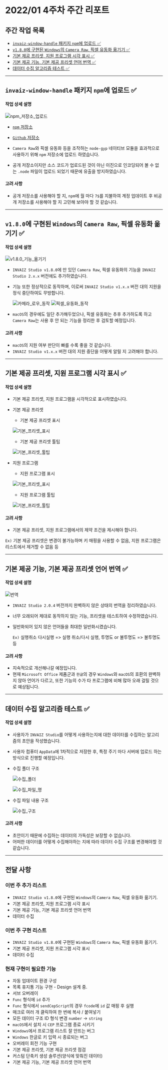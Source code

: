 # 2022/01 4주차 주간 리포트

## 주간 작업 목록

- [`invaiz-window-handle` 패키지 `npm`에 업로드 ✅](#invaiz-window-handle-패키지-npm에-업로드-)
- [`v1.8.0`에 구현된 `Windows`의 `Camera Raw`, 픽셀 유동화 옮기기 ✅](#v180에-구현된-windows의-camera-raw-픽셀-유동화-옮기기-)
- [기본 제공 프리셋, 지원 프로그램 시각 표시 ✅](#기본-제공-프리셋-지원-프로그램-시각-표시-)
- [기본 제공 기능, 기본 제공 프리셋 언어 번역 ✅](#기본-제공-기능-기본-제공-프리셋-언어-번역-)
- [데이터 수집 알고리즘 테스트 ✅](#데이터-수집-알고리즘-테스트-)

---

## `invaiz-window-handle` 패키지 `npm`에 업로드 ✅

#### 작업 상세 설명

![npm_저장소_업로드](./assets/npm_저장소_업로드.png)

- [`npm` 저장소](https://www.npmjs.com/package/invaiz-window-handle)
- [`Github` 저장소](https://github.com/INVAIZ/invaiz-window-handle)

- `Camera Raw`와 픽셀 유동화 등을 조작하는 `node-gyp` 네이티브 모듈을 효과적으로 사용하기 위해 `npm` 저장소에 업로드 하였습니다.
- 공개 저장소이지만 소스 코드가 업로드된 것이 아닌 이진으로 인코딩되어 볼 수 없는 `.node` 파일이 업로드 되었기 때문에 유출을 방지하였습니다.

#### 고려 사항

- 공개 저장소를 사용해야 할 지, `npm`에 월 마다 `7$`를 지불하여 계정 업데이트 후 비공개 저장소를 사용해야 할 지 고민해 보아야 할 것 같습니다.

---

## `v1.8.0`에 구현된 `Windows`의 `Camera Raw`, 픽셀 유동화 옮기기 ✅

#### 작업 상세 설명

![v1.8.0_기능_옮기기](./assets/v1.8.0_기능_옮기기.png)

- `INVAIZ Studio v1.8.0`에 만 있던 `Camera Raw`, 픽셀 유동화의 기능을 `INVAIZ Studio 2.x.x` 버전에도 추가하였습니다.
- 기능 또한 정상적으로 동작하며, 이로써 `INVAIZ Studio v1.x.x` 버전 대의 지원을 정식 중단하여도 무방합니다.

  ![카메라_로우_동작](./assets/카메라_로우_동작.gif)
  ![픽셀_유동화_동작](./assets/픽셀_유동화_동작.gif)

- `macOS`의 경우에도 일단 추가해두었으나, 픽셀 유동화는 추후 추가하도록 하고 `Camera Raw`는 사용 후 안 되는 기능을 정리한 후 검토할 예정입니다.

#### 고려 사항

- `macOS`의 지원 여부 판단이 빠를 수록 좋을 것 같습니다.
- `INVAIZ Studio v1.x.x` 버전 대의 지원 중단을 어떻게 알릴 지 고려해야 합니다.

---

## 기본 제공 프리셋, 지원 프로그램 시각 표시 ✅

#### 작업 상세 설명

- 기본 제공 프리셋, 지원 프로그램을 시각적으로 표시하였습니다.
- 기본 제공 프리셋

  - 기본 제공 프리셋 표시

  ![기본_프리셋_표시](./assets/기본_프리셋_표시.png)

  - 기본 제공 프리셋 툴팁

  ![기본_프리셋_툴팁](./assets/기본_프리셋_툴팁.png)

- 지원 프로그램

  - 지원 프로그램 표시

  ![기본_프리셋_표시](./assets/지원_프로그램_표시.png)

  - 지원 프로그램 툴팁

  ![기본_프리셋_툴팁](./assets/지원_프로그램_툴팁.png)

#### 고려 사항

- 기본 제공 프리셋, 지원 프로그램에서의 제약 조건을 제시해야 합니다.

`Ex)` 기본 제공 프리셋은 변경이 불가능하며 키 매핑을 사용할 수 없음, 지원 프로그램은 리스트에서 제거할 수 없음 등

---

## 기본 제공 기능, 기본 제공 프리셋 언어 번역 ✅

#### 작업 상세 설명

![번역](./assets/번역.png)

- `INVAIZ Studio 2.0.4` 버전까지 완벽하지 않은 상태의 번역을 정리하였습니다.
- 너무 오래되어 제대로 동작하지 않는 기능, 프리셋을 테스트하여 수정하였습니다.
- 일반화되어 있지 않은 언어들을 최대한 일반화시켰습니다.

  `Ex)` 실행취소 다시실행 => 실행 취소/다시 실행, 투명도 or 불투명도 => 불투명도 등

#### 고려 사항

- 지속적으로 개선해나갈 예정입니다.
- 현재 `Microsoft Office` 제품군과 `한글`의 경우 `Windows`와 `macOS`의 호환의 완벽하지 않아 언어가 다르고, 또한 기능의 수가 타 프로그램에 비해 많아 오래 걸릴 것으로 예상됩니다.

---

## 데이터 수집 알고리즘 테스트 ✅

#### 작업 상세 설명

- 사용자가 `INVAIZ Studio`를 어떻게 사용하는지에 대한 데이터를 수집하는 알고리즘의 초안을 작성했습니다.
- 사용자 컴퓨터 `AppData`에 1차적으로 저장한 후, 특정 주기 마다 서버에 업로드 하는 방식으로 진행할 예정입니다.
- 수집 폴더 구조

  ![수집_폴더](./assets/수집_폴더.png)

  ![수집_파일_명](./assets/수집_파일_명.png)

- 수집 파일 내용 구조

  ![수집_구조](./assets/수집_구조.png)

#### 고려 사항

- 초안이기 때문에 수집하는 데이터의 가독성은 보장할 수 없습니다.
- 어떠한 데이터를 어떻게 수집해야하는 지에 따라 데이터 수집 구조를 변경해야할 것 같습니다.

---

## 전달 사항

### 이번 주 추가 리스트

- `INVAIZ Studio v1.8.0`에 구현된 `Windows`의 `Camera Raw`, 픽셀 유동화 옮기기.
- 기본 제공 프리셋, 지원 프로그램 시각 표시
- 기본 제공 기능, 기본 제공 프리셋 언어 번역
- 데이터 수집

### 이번 주 구현 리스트

- `INVAIZ Studio v1.8.0`에 구현된 `Windows`의 `Camera Raw`, 픽셀 유동화 옮기기.
- 기본 제공 프리셋, 지원 프로그램 시각 표시
- 데이터 수집

### 현재 구현이 필요한 기능

- 자동 업데이트 환경 구성
- 목록 휴지통 기능 구현 - Design 설계 중.
- 서브 오버레이
- `Func` 형식에 `id` 추가
- `Func` 형식에서 `sendCepScript`의 경우 `fcode`에 `id` 값 매핑 후 실행
- 매크로 여러 개 클릭하여 한 번에 복사 / 붙여넣기
- 모든 데이터 구조 ID 형식 변경 `number` -> `string`
- `macOS`에서 설치 시 `CEP` 프로그램 종료 시키기
- `Windows`에서 프로그램 리스트 잘 안뜨는 버그
- `Windows` 한글로 키 입력 시 종료되는 버그
- 오버레이 회전 기능 구현
- 기본 제공 프리셋, 기본 제공 프리셋 점검
- 커스텀 단축키 생성 솔루션(양식에 맞춰진 데이터)
- 기본 제공 기능, 기본 제공 프리셋 언어 번역
